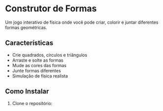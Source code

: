 # Construtor de Formas

Um jogo interativo de física onde você pode criar, colorir e juntar diferentes formas geométricas.

## Características
- Crie quadrados, círculos e triângulos
- Arraste e solte as formas
- Mude as cores das formas
- Junte formas diferentes
- Simulação de física realista

## Como Instalar
1. Clone o repositório: